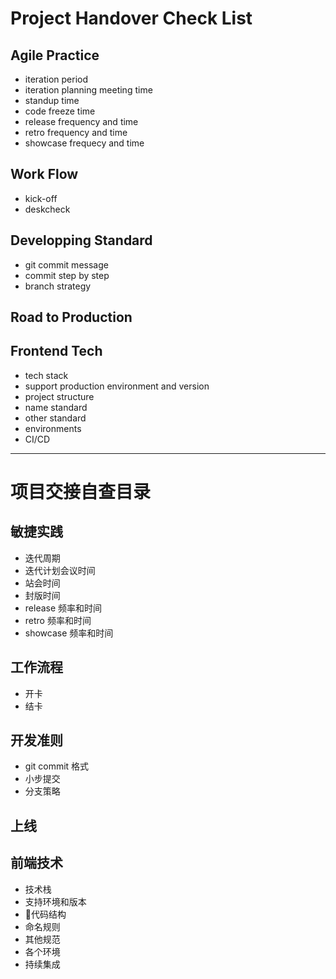 # Project Handover Check List

## Agile Practice
- iteration period
- iteration planning meeting time
- standup time
- code freeze time
- release frequency and time
- retro frequency and time
- showcase frequecy and time

## Work Flow
- kick-off
- deskcheck

## Developping Standard
- git commit message
- commit step by step
- branch strategy

## Road to Production

## Frontend Tech
- tech stack
- support production environment and version
- project structure
- name standard
- other standard
- environments
- CI/CD


-------------------
# 项目交接自查目录

## 敏捷实践
- 迭代周期
- 迭代计划会议时间
- 站会时间
- 封版时间
- release 频率和时间
- retro 频率和时间
- showcase 频率和时间

## 工作流程
- 开卡
- 结卡

## 开发准则
- git commit 格式
- 小步提交
- 分支策略

## 上线

## 前端技术
- 技术栈
- 支持环境和版本
- 代码结构
- 命名规则
- 其他规范
- 各个环境
- 持续集成




